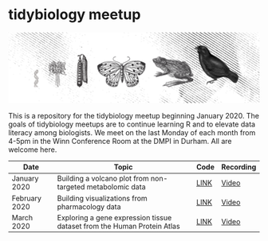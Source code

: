 
<!-- README.md is generated from README.Rmd. Please edit that file -->

# tidybiology meetup

![tidybiology](README_files/figure-gfm/tidybiology_channel_art.png)
<!-- badges: start --> <!-- badges: end -->

This is a repository for the tidybiology meetup beginning January 2020.
The goals of tidybiology meetups are to continue learning R and to
elevate data literacy among biologists. We meet on the last Monday of
each month from 4-5pm in the Winn Conference Room at the DMPI in Durham.
All are welcome here.

| Date          | Topic                                                                   | Code                 | Recording                                            |
| ------------- | ----------------------------------------------------------------------- | -------------------- | ---------------------------------------------------- |
| January 2020  | Building a volcano plot from non-targeted metabolomic data              | [LINK](2020_01/code) | [Video](https://www.youtube.com/watch?v=wkwFcDkbn28) |
| February 2020 | Building visualizations from pharmacology data                          | [LINK](2020_02/code) | [Video](https://youtu.be/xiEkGakOQ_Q?t=10)           |
| March 2020    | Exploring a gene expression tissue dataset from the Human Protein Atlas | [LINK](2020_03/code) | [Video](https://youtu.be/UD5qITGy_nw)                |
